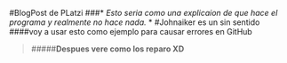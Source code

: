 #BlogPost de PLatzi
###* *Esto seria como una explicaion de que hace el programa y realmente no hace nada.* *
#Johnaiker es un sin sentido
####voy a usar esto como ejemplo para causar errores en GitHub
>#####**Despues vere como los reparo XD**
